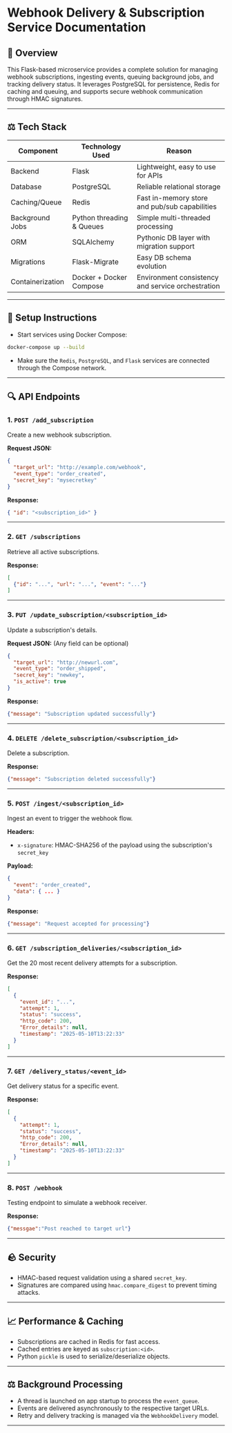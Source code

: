 # Webhook Delivery & Subscription Service Documentation

## 🚀 Overview

This Flask-based microservice provides a complete solution for managing webhook subscriptions, ingesting events, queuing background jobs, and tracking delivery status. It leverages PostgreSQL for persistence, Redis for caching and queuing, and supports secure webhook communication through HMAC signatures.

---

## ⚖️ Tech Stack

| Component        | Technology Used           | Reason                                            |
| ---------------- | ------------------------- | ------------------------------------------------- |
| Backend          | Flask                     | Lightweight, easy to use for APIs                 |
| Database         | PostgreSQL                | Reliable relational storage                       |
| Caching/Queue    | Redis                     | Fast in-memory store and pub/sub capabilities     |
| Background Jobs  | Python threading & Queues | Simple multi-threaded processing                  |
| ORM              | SQLAlchemy                | Pythonic DB layer with migration support          |
| Migrations       | Flask-Migrate             | Easy DB schema evolution                          |
| Containerization | Docker + Docker Compose   | Environment consistency and service orchestration |

---

## 🔧 Setup Instructions

* Start services using Docker Compose:

```bash
docker-compose up --build
```

* Make sure the `Redis`, `PostgreSQL`, and `Flask` services are connected through the Compose network.

---

## 🔍 API Endpoints

### 1. `POST /add_subscription`

Create a new webhook subscription.

**Request JSON:**

```json
{
  "target_url": "http://example.com/webhook",
  "event_type": "order_created",
  "secret_key": "mysecretkey"
}
```

**Response:**

```json
{ "id": "<subscription_id>" }
```

---

### 2. `GET /subscriptions`

Retrieve all active subscriptions.

**Response:**

```json
[
  {"id": "...", "url": "...", "event": "..."}
]
```

---

### 3. `PUT /update_subscription/<subscription_id>`

Update a subscription's details.

**Request JSON:** (Any field can be optional)

```json
{
  "target_url": "http://newurl.com",
  "event_type": "order_shipped",
  "secret_key": "newkey",
  "is_active": true
}
```

**Response:**

```json
{"message": "Subscription updated successfully"}
```

---

### 4. `DELETE /delete_subscription/<subscription_id>`

Delete a subscription.

**Response:**

```json
{"message": "Subscription deleted successfully"}
```

---

### 5. `POST /ingest/<subscription_id>`

Ingest an event to trigger the webhook flow.

**Headers:**

* `x-signature`: HMAC-SHA256 of the payload using the subscription's `secret_key`

**Payload:**

```json
{
  "event": "order_created",
  "data": { ... }
}
```

**Response:**

```json
{"message": "Request accepted for processing"}
```

---

### 6. `GET /subscription_deliveries/<subscription_id>`

Get the 20 most recent delivery attempts for a subscription.

**Response:**

```json
[
  {
    "event_id": "...",
    "attempt": 1,
    "status": "success",
    "http_code": 200,
    "Error_details": null,
    "timestamp": "2025-05-10T13:22:33"
  }
]
```

---

### 7. `GET /delivery_status/<event_id>`

Get delivery status for a specific event.

**Response:**

```json
[
  {
    "attempt": 1,
    "status": "success",
    "http_code": 200,
    "Error_details": null,
    "timestamp": "2025-05-10T13:22:33"
  }
]
```

---

### 8. `POST /webhook`

Testing endpoint to simulate a webhook receiver.

**Response:**

```json
{"messgae":"Post reached to target url"}
```

---

## 🪨 Security

* HMAC-based request validation using a shared `secret_key`.
* Signatures are compared using `hmac.compare_digest` to prevent timing attacks.

---

## 📈 Performance & Caching

* Subscriptions are cached in Redis for fast access.
* Cached entries are keyed as `subscription:<id>`.
* Python `pickle` is used to serialize/deserialize objects.

---

## ⚖️ Background Processing

* A thread is launched on app startup to process the `event_queue`.
* Events are delivered asynchronously to the respective target URLs.
* Retry and delivery tracking is managed via the `WebhookDelivery` model.

---
